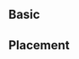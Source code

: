 ## Basic
<demo src="../examples/popover/basic.vue"/>

## Placement
<demo src="../examples/popover/placement.vue"/>
